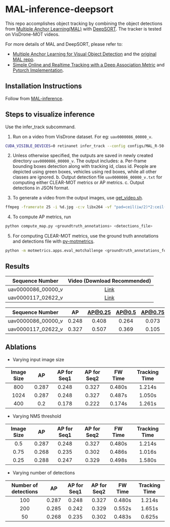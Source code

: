 # MAL-inference-deepsort
This repo accomplishes object tracking by combining the object detections from [Multiple Anchor Learning(MAL)](https://github.com/DeLightCMU/MAL) with [DeepSORT](https://github.com/ZQPei/deep_sort_pytorch). The tracker is tested on VisDrone-MOT videos.

For more details of MAL and DeepSORT, please refer to:
- [Multiple Anchor Learning for Visual Object Detection](https://openaccess.thecvf.com/content_CVPR_2020/papers/Ke_Multiple_Anchor_Learning_for_Visual_Object_Detection_CVPR_2020_paper.pdf)  and the [original MAL repo](https://github.com/DeLightCMU/MAL).
- [Simple Online and Realtime Tracking with a Deep Association Metric](https://arxiv.org/abs/1703.07402) and [Pytorch Implementation](https://github.com/ZQPei/deep_sort_pytorch).


## Installation Instructions

Follow from [MAL-inference](https://github.com/DeLightCMU/MAL-inference).



## Steps to visualize inference 

Use the infer_track subcommand.

1. Run on a video from VisDrone dataset. For eg: `uav0000086_00000_v`.
```bash
CUDA_VISIBLE_DEVICES=0 retinanet infer_track --config configs/MAL_R-50-FPN_e2e.yaml --images ../data/VisDrone2019-MOT-val/sequences/uav0000086_00000_v --batch 1
```
2. Unless otherwise specified, the outputs are saved in newly created directory `uav0000086_00000_v`. The output includes:
  a. Per-frame bounding boxes detection along with tracking id, class id. People are depicted using green boxes, vehicles using red boxes, while all other classes are ignored.
  b. Output detection file `uav0000086_00000_v.txt` for computing either CLEAR-MOT metrics or AP metrics.
  c. Output detections in JSON format.

3. To generate a video from the output images, use [get_video.sh](get_video.sh).
```bash
ffmpeg -framerate 25 -i %d.jpg -c:v libx264 -vf "pad=ceil(iw/2)*2:ceil(ih/2)*2" -profile:v high -crf 20 -pix_fmt yuv420p output.mp4
```

4. To compute AP metrics, run
```bash
python compute_map.py <groundtruth_annotations> <detections_file>
```

5. For computing CLEAR-MOT metrics, use the ground truth annotations and detections file with [py-motmetrics](https://github.com/cheind/py-motmetrics).
```bash
python -m motmetrics.apps.eval_motchallenge <groundtruth_annotations_folder> <detections_folder>
```

## Results

| Sequence Number | Video (Download Recommended) |
| :-------------: | :----: |
| uav0000086_00000_v | [Link](https://drive.google.com/file/d/1GUjdH0PBHpmB8kipowqxWBFKyNfcGDjq/view?usp=sharing)|
| uav0000117_02622_v | [Link](https://drive.google.com/file/d/1i-b2hg3Fg9Gl_zOyC39O052gZhlCgYiF/view?usp=sharing)|

| Sequence Number | AP | AP@0.25 | AP@0.5 | AP@0.75 | AP(people) | AP(vehicle) | MOTA |
| :-------------: | :----: | :----: | :----: | :----: | :----: | :----: | :----: |
| uav0000086_00000_v | 0.248 | 0.408 | 0.264 | 0.073 | 0.431 | 0.065 | 26.3 |
| uav0000117_02622_v | 0.327 | 0.507 | 0.369 | 0.105 | 0.234 | 0.421 | -29.3 |


## Ablations

- Varying input image size

| Image Size | AP | AP for Seq1 | AP for Seq2 | FW Time | Tracking Time |
| :---------: | :---------: | :---------: | :---------: |:---------: |:---------: |
| 800 | 0.287 | 0.248 | 0.327 | 0.480s | 1.214s |
| 1024 | 0.287 | 0.248 | 0.327 | 0.487s | 1.050s |
| 400 | 0.2 | 0.178 | 0.222 | 0.174s | 1.261s |

- Varying NMS threshold

| Image Size | AP | AP for Seq1 | AP for Seq2 | FW Time | Tracking Time |
| :---------: | :---------: | :---------: | :---------: |:---------: |:---------: |
| 0.5 | 0.287 | 0.248 | 0.327 | 0.480s | 1.214s |
| 0.75 | 0.268 | 0.235 | 0.302 | 0.486s | 1.016s |
| 0.25 | 0.288 | 0.247 | 0.329 | 0.498s | 1.580s |

- Varying number of detections

| Number of detections | AP | AP for Seq1 | AP for Seq2 | FW Time | Tracking Time |
| :---------: | :---------: | :---------: | :---------: |:---------: |:---------: |
| 100 | 0.287 | 0.248 | 0.327 | 0.480s | 1.214s |
| 200 | 0.285 | 0.242 | 0.329 | 0.552s | 1.651s |
| 50 | 0.268 | 0.235 | 0.302 | 0.483s | 0.625s |